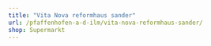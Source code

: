 ```yaml
---
title: "Vita Nova reformhaus sander"
url: /pfaffenhofen-a-d-ilm/vita-nova-reformhaus-sander/
shop: Supermarkt
---
```

